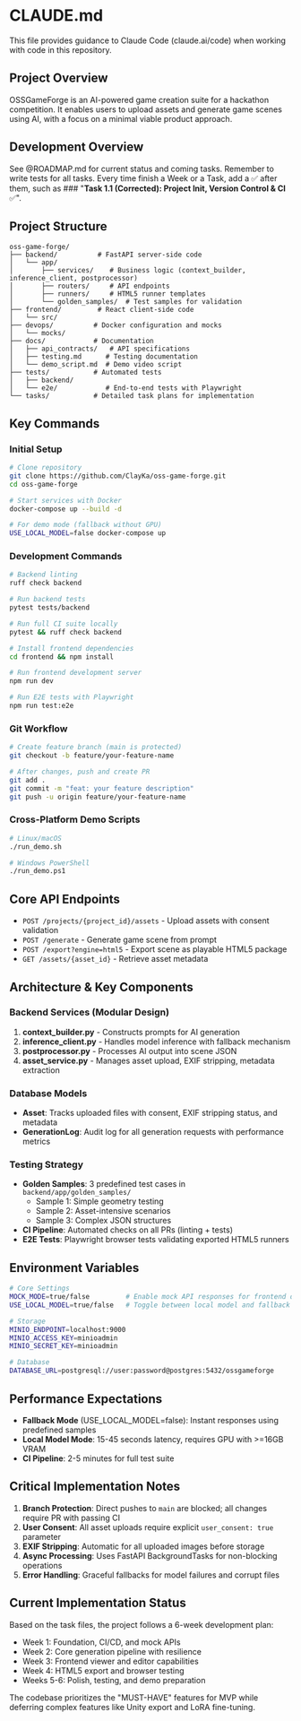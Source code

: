 # CLAUDE.md

This file provides guidance to Claude Code (claude.ai/code) when working with code in this repository.

## Project Overview

OSSGameForge is an AI-powered game creation suite for a hackathon competition. It enables users to upload assets and generate game scenes using AI, with a focus on a minimal viable product approach.

## Development Overview

See @ROADMAP.md for current status and coming tasks.
Remember to write tests for all tasks.
Every time finish a Week or a Task, add a ✅ after them, such as ### "**Task 1.1 (Corrected): Project Init, Version Control & CI** ✅".

## Project Structure

```
oss-game-forge/
├── backend/          # FastAPI server-side code
│   └── app/
│       ├── services/    # Business logic (context_builder, inference_client, postprocessor)
│       ├── routers/     # API endpoints
│       ├── runners/     # HTML5 runner templates
│       └── golden_samples/  # Test samples for validation
├── frontend/         # React client-side code
│   └── src/
├── devops/          # Docker configuration and mocks
│   └── mocks/
├── docs/            # Documentation
│   ├── api_contracts/   # API specifications
│   ├── testing.md      # Testing documentation
│   └── demo_script.md  # Demo video script
├── tests/           # Automated tests
│   ├── backend/
│   └── e2e/            # End-to-end tests with Playwright
└── tasks/           # Detailed task plans for implementation

```

## Key Commands

### Initial Setup

```bash
# Clone repository
git clone https://github.com/ClayKa/oss-game-forge.git
cd oss-game-forge

# Start services with Docker
docker-compose up --build -d

# For demo mode (fallback without GPU)
USE_LOCAL_MODEL=false docker-compose up
```

### Development Commands

```bash
# Backend linting
ruff check backend

# Run backend tests  
pytest tests/backend

# Run full CI suite locally
pytest && ruff check backend

# Install frontend dependencies
cd frontend && npm install

# Run frontend development server
npm run dev

# Run E2E tests with Playwright
npm run test:e2e
```

### Git Workflow

```bash
# Create feature branch (main is protected)
git checkout -b feature/your-feature-name

# After changes, push and create PR
git add .
git commit -m "feat: your feature description"
git push -u origin feature/your-feature-name
```

### Cross-Platform Demo Scripts

```bash
# Linux/macOS
./run_demo.sh

# Windows PowerShell
./run_demo.ps1
```

## Core API Endpoints

- `POST /projects/{project_id}/assets` - Upload assets with consent validation
- `POST /generate` - Generate game scene from prompt
- `POST /export?engine=html5` - Export scene as playable HTML5 package
- `GET /assets/{asset_id}` - Retrieve asset metadata

## Architecture & Key Components

### Backend Services (Modular Design)

1. **context_builder.py** - Constructs prompts for AI generation
2. **inference_client.py** - Handles model inference with fallback mechanism
3. **postprocessor.py** - Processes AI output into scene JSON
4. **asset_service.py** - Manages asset upload, EXIF stripping, metadata extraction

### Database Models

- **Asset**: Tracks uploaded files with consent, EXIF stripping status, and metadata
- **GenerationLog**: Audit log for all generation requests with performance metrics

### Testing Strategy

- **Golden Samples**: 3 predefined test cases in `backend/app/golden_samples/`
  - Sample 1: Simple geometry testing
  - Sample 2: Asset-intensive scenarios  
  - Sample 3: Complex JSON structures
- **CI Pipeline**: Automated checks on all PRs (linting + tests)
- **E2E Tests**: Playwright browser tests validating exported HTML5 runners

## Environment Variables

```bash
# Core Settings
MOCK_MODE=true/false         # Enable mock API responses for frontend development
USE_LOCAL_MODEL=true/false   # Toggle between local model and fallback mode

# Storage
MINIO_ENDPOINT=localhost:9000
MINIO_ACCESS_KEY=minioadmin
MINIO_SECRET_KEY=minioadmin

# Database
DATABASE_URL=postgresql://user:password@postgres:5432/ossgameforge
```

## Performance Expectations

- **Fallback Mode** (USE_LOCAL_MODEL=false): Instant responses using predefined samples
- **Local Model Mode**: 15-45 seconds latency, requires GPU with >=16GB VRAM
- **CI Pipeline**: 2-5 minutes for full test suite

## Critical Implementation Notes

1. **Branch Protection**: Direct pushes to `main` are blocked; all changes require PR with passing CI
2. **User Consent**: All asset uploads require explicit `user_consent: true` parameter
3. **EXIF Stripping**: Automatic for all uploaded images before storage
4. **Async Processing**: Uses FastAPI BackgroundTasks for non-blocking operations
5. **Error Handling**: Graceful fallbacks for model failures and corrupt files

## Current Implementation Status

Based on the task files, the project follows a 6-week development plan:
- Week 1: Foundation, CI/CD, and mock APIs
- Week 2: Core generation pipeline with resilience
- Week 3: Frontend viewer and editor capabilities
- Week 4: HTML5 export and browser testing
- Weeks 5-6: Polish, testing, and demo preparation

The codebase prioritizes the "MUST-HAVE" features for MVP while deferring complex features like Unity export and LoRA fine-tuning.